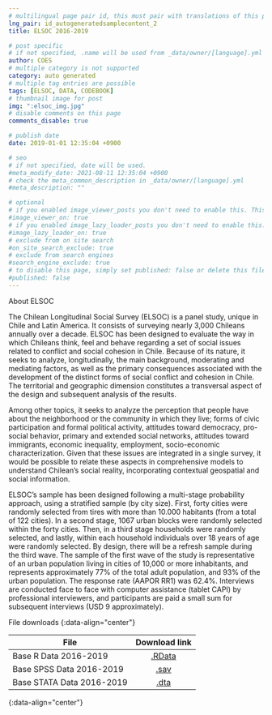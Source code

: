 ```yaml
---
# multilingual page pair id, this must pair with translations of this page. (This name must be unique)
lng_pair: id_autogeneratedsamplecontent_2
title: ELSOC 2016-2019

# post specific
# if not specified, .name will be used from _data/owner/[language].yml
author: COES
# multiple category is not supported
category: auto generated
# multiple tag entries are possible
tags: [ELSOC, DATA, CODEBOOK]
# thumbnail image for post
img: ":elsoc_img.jpg"
# disable comments on this page
comments_disable: true

# publish date
date: 2019-01-01 12:35:04 +0900

# seo
# if not specified, date will be used.
#meta_modify_date: 2021-08-11 12:35:04 +0900
# check the meta_common_description in _data/owner/[language].yml
#meta_description: ""

# optional
# if you enabled image_viewer_posts you don't need to enable this. This is only if image_viewer_posts = false
#image_viewer_on: true
# if you enabled image_lazy_loader_posts you don't need to enable this. This is only if image_lazy_loader_posts = false
#image_lazy_loader_on: true
# exclude from on site search
#on_site_search_exclude: true
# exclude from search engines
#search_engine_exclude: true
# to disable this page, simply set published: false or delete this file
#published: false
---
```


<!-- outline-start -->

About ELSOC

The Chilean Longitudinal Social Survey (ELSOC) is a panel study, unique in Chile and Latin America. It consists of surveying nearly 3,000 Chileans annually over a decade. ELSOC has been designed to evaluate the way in which Chileans think, feel and behave regarding a set of social issues related to conflict and social cohesion in Chile. Because of its nature, it seeks to analyze, longitudinally, the main background, moderating and mediating factors, as well as the primary consequences associated with the development of the distinct forms of social conflict and cohesion in Chile. The territorial and geographic dimension constitutes a transversal aspect of the design and subsequent analysis of the results.

Among other topics, it seeks to analyze the perception that people have about the neighborhood or the community in which they live; forms of civic participation and formal political activity, attitudes toward democracy, pro-social behavior, primary and extended social networks, attitudes toward immigrants, economic inequality, employment, socio-economic characterization. Given that these issues are integrated in a single survey, it would be possible to relate these aspects in comprehensive models to understand Chilean’s social reality, incorporating contextual geospatial and social information.

ELSOC’s sample has been designed following a multi-stage probability approach, using a stratified sample (by city size). First, forty cities were randomly selected from tires with more than 10.000 habitants (from a total of 122 cities). In a second stage, 1067 urban blocks were randomly selected within the forty cities. Then, in a third stage households were randomly selected, and lastly, within each household individuals over 18 years of age were randomly selected. By design, there will be a refresh sample during the third wave. The sample of the first wave of the study is representative of an urban population living in cities of 10,000 or more inhabitants, and represents approximately 77% of the total adult population, and 93% of the urban population. The response rate (AAPOR RR1) was 62.4%. Interviews are conducted face to face with computer assistance (tablet CAPI) by professional interviewers, and participants are paid a small sum for subsequent interviews (USD 9 approximately).
 

File downloads
{:data-align="center"}
        

|File                 |   Download link                           |
| ------------------- | :---------------------------------------: |
| Base R Data 2016-2019    |[.RData](https://dataverse.harvard.edu/file.xhtml?fileId=4606527&version=1.0)           |
| Base SPSS Data 2016-2019 |[.sav](https://dataverse.harvard.edu/file.xhtml?fileId=4606526&version=1.0)             |
| Base STATA Data 2016-2019|[.dta](https://dataverse.harvard.edu/file.xhtml?fileId=4606528&version=1.0)             |
{:data-align="center"}

        




